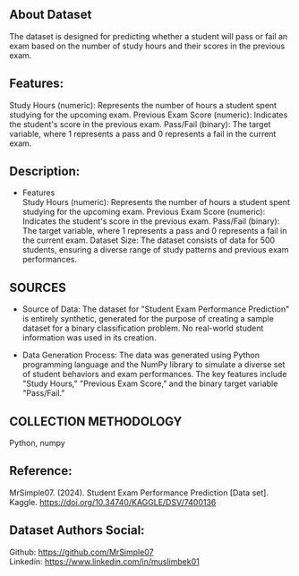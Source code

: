 ## About Dataset
The dataset is designed for predicting whether a student will pass or fail an exam based on the number of study hours and their scores in the previous exam.

## Features:
Study Hours (numeric): Represents the number of hours a student spent studying for the upcoming exam.
Previous Exam Score (numeric): Indicates the student's score in the previous exam.
Pass/Fail (binary): The target variable, where 1 represents a pass and 0 represents a fail in the current exam.

## Description: <br>
- Features<br>
Study Hours (numeric): Represents the number of hours a student spent studying for the upcoming exam.
Previous Exam Score (numeric): Indicates the student's score in the previous exam.
Pass/Fail (binary): The target variable, where 1 represents a pass and 0 represents a fail in the current exam.
Dataset Size: 
The dataset consists of data for 500 students, ensuring a diverse range of study patterns and previous exam performances.

## SOURCES
* Source of Data: The dataset for "Student Exam Performance Prediction" is entirely synthetic, generated for the purpose of creating a sample dataset for a binary classification problem. No real-world student information was used in its creation.

* Data Generation Process: The data was generated using Python programming language and the NumPy library to simulate a diverse set of student behaviors and exam performances. The key features include "Study Hours," "Previous Exam Score," and the binary target variable "Pass/Fail."

## COLLECTION METHODOLOGY
Python, numpy

## Reference:
MrSimple07. (2024). Student Exam Performance Prediction [Data set]. Kaggle. https://doi.org/10.34740/KAGGLE/DSV/7400136

## Dataset Authors Social:<br>
Github: https://github.com/MrSimple07<br>
Linkedin: https://www.linkedin.com/in/muslimbek01
